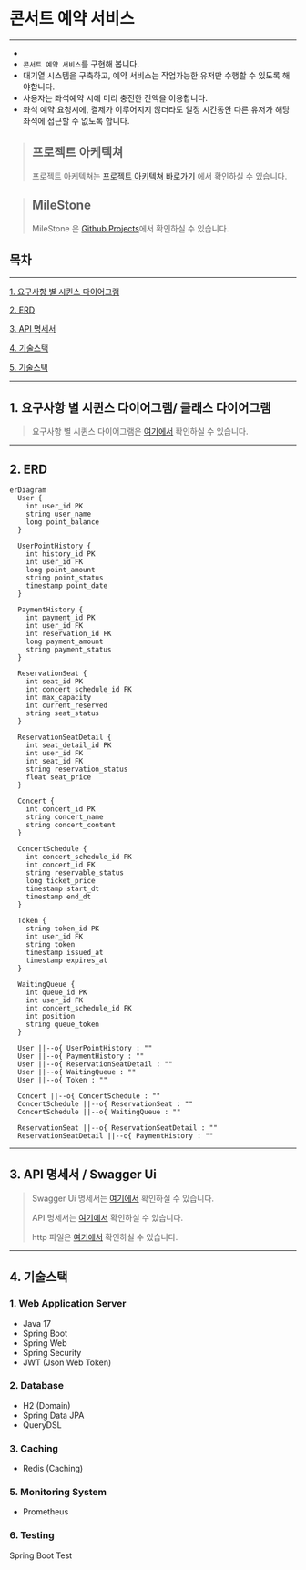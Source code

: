 # 콘서트 예약 서비스
* * *
- 
- `콘서트 예약 서비스`를 구현해 봅니다.
- 대기열 시스템을 구축하고, 예약 서비스는 작업가능한 유저만 수행할 수 있도록 해야합니다.
- 사용자는 좌석예약 시에 미리 충전한 잔액을 이용합니다.
- 좌석 예약 요청시에, 결제가 이루어지지 않더라도 일정 시간동안 다른 유저가 해당 좌석에 접근할 수 없도록 합니다.

> ## 프로젝트 아케텍쳐 <br>
>프로젝트 아케텍쳐는 [프로젝트 아키텍쳐 바로가기](./docs/Architecture.md) 에서 확인하실 수 있습니다.

> ## MileStone <br>
> MileStone 은 <a href="https://github.com/users/Backjinuk/projects/5/views/1">Github Projects</a>에서 확인하실 수 있습니다.


## 목차
- - -
[1. 요구사항 별 시퀸스 다이어그램](#1-요구사항_별-시퀸스-다이어-그램)

[2. ERD](#2-ERD)

[3. API 명세서](#3-api-명세서--swagger-ui)

[4. 기술스택](#4-기술스택)

[5. 기술스택](#5-기술스택)

* * *
## 1. 요구사항 별 시퀸스 다이어그램/ 클래스 다이어그램
> 요구사항 별 시퀸스 다이어그램은 [여기에서](./docs/SequenceDiagram.md) 확인하실 수 있습니다.<br>
* * *

## 2. ERD
```mermaid
erDiagram
  User {
    int user_id PK
    string user_name
    long point_balance
  }

  UserPointHistory {
    int history_id PK
    int user_id FK
    long point_amount
    string point_status
    timestamp point_date
  }

  PaymentHistory {
    int payment_id PK
    int user_id FK
    int reservation_id FK
    long payment_amount
    string payment_status
  }

  ReservationSeat {
    int seat_id PK
    int concert_schedule_id FK
    int max_capacity
    int current_reserved
    string seat_status
  }

  ReservationSeatDetail {
    int seat_detail_id PK
    int user_id FK
    int seat_id FK
    string reservation_status
    float seat_price
  }

  Concert {
    int concert_id PK
    string concert_name
    string concert_content
  }

  ConcertSchedule {
    int concert_schedule_id PK
    int concert_id FK
    string reservable_status
    long ticket_price
    timestamp start_dt
    timestamp end_dt
  }

  Token {
    string token_id PK
    int user_id FK
    string token
    timestamp issued_at
    timestamp expires_at
  }

  WaitingQueue {
    int queue_id PK
    int user_id FK
    int concert_schedule_id FK
    int position
    string queue_token
  }

  User ||--o{ UserPointHistory : ""
  User ||--o{ PaymentHistory : ""
  User ||--o{ ReservationSeatDetail : ""
  User ||--o{ WaitingQueue : ""
  User ||--o{ Token : ""

  Concert ||--o{ ConcertSchedule : ""
  ConcertSchedule ||--o{ ReservationSeat : ""
  ConcertSchedule ||--o{ WaitingQueue : ""

  ReservationSeat ||--o{ ReservationSeatDetail : ""
  ReservationSeatDetail ||--o{ PaymentHistory : ""

```
* * *

## 3. API 명세서 / Swagger Ui
> Swagger Ui 명세서는 [여기에서](./docs/SwaggerUi.md) 확인하실 수 있습니다.<br>
> 
> API 명세서는 [여기에서](./docs/ApiSpac.md) 확인하실 수 있습니다.<br>
>
> http 파일은 [여기에서](./src/main/resources/http/Mock-API.http) 확인하실 수 있습니다.
* * *


## 4. 기술스택
### 1. Web Application Server
- Java 17
- Spring Boot
- Spring Web
- Spring Security
- JWT (Json Web Token)
### 2. Database
- H2 (Domain)
- Spring Data JPA
- QueryDSL
### 3. Caching
- Redis (Caching)
### 5. Monitoring System
- Prometheus
### 6. Testing
Spring Boot Test